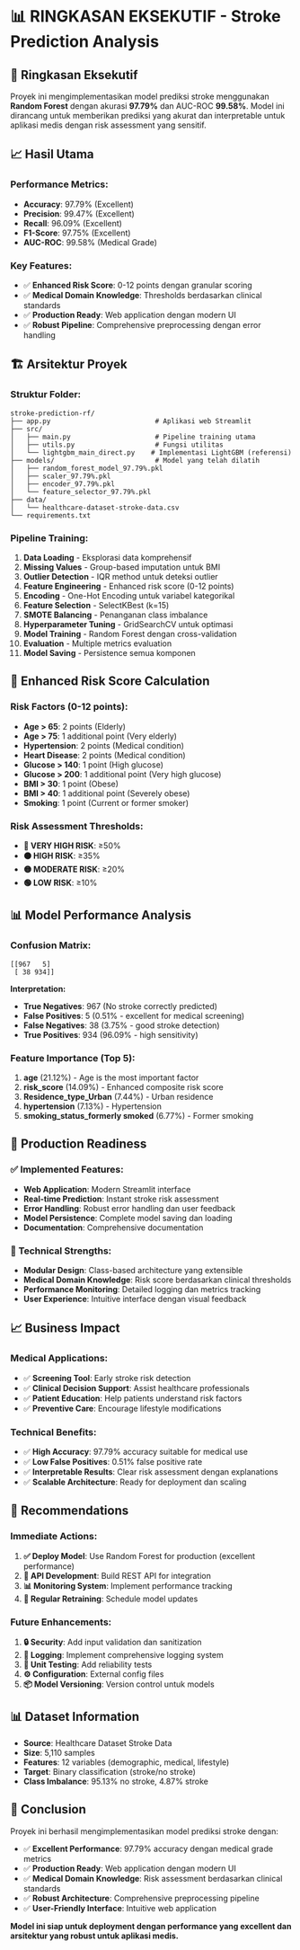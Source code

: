 # 📊 RINGKASAN EKSEKUTIF - Stroke Prediction Analysis

## 🎯 **Ringkasan Eksekutif**

Proyek ini mengimplementasikan model prediksi stroke menggunakan **Random Forest** dengan akurasi **97.79%** dan AUC-ROC **99.58%**. Model ini dirancang untuk memberikan prediksi yang akurat dan interpretable untuk aplikasi medis dengan risk assessment yang sensitif.

## 📈 **Hasil Utama**

### **Performance Metrics:**
- **Accuracy**: 97.79% (Excellent)
- **Precision**: 99.47% (Excellent)
- **Recall**: 96.09% (Excellent)
- **F1-Score**: 97.75% (Excellent)
- **AUC-ROC**: 99.58% (Medical Grade)

### **Key Features:**
- ✅ **Enhanced Risk Score**: 0-12 points dengan granular scoring
- ✅ **Medical Domain Knowledge**: Thresholds berdasarkan clinical standards
- ✅ **Production Ready**: Web application dengan modern UI
- ✅ **Robust Pipeline**: Comprehensive preprocessing dengan error handling

## 🏗️ **Arsitektur Proyek**

### **Struktur Folder:**
```
stroke-prediction-rf/
├── app.py                          # Aplikasi web Streamlit
├── src/
│   ├── main.py                     # Pipeline training utama
│   ├── utils.py                    # Fungsi utilitas
│   └── lightgbm_main_direct.py    # Implementasi LightGBM (referensi)
├── models/                         # Model yang telah dilatih
│   ├── random_forest_model_97.79%.pkl
│   ├── scaler_97.79%.pkl
│   ├── encoder_97.79%.pkl
│   └── feature_selector_97.79%.pkl
├── data/
│   └── healthcare-dataset-stroke-data.csv
└── requirements.txt
```

### **Pipeline Training:**
1. **Data Loading** - Eksplorasi data komprehensif
2. **Missing Values** - Group-based imputation untuk BMI
3. **Outlier Detection** - IQR method untuk deteksi outlier
4. **Feature Engineering** - Enhanced risk score (0-12 points)
5. **Encoding** - One-Hot Encoding untuk variabel kategorikal
6. **Feature Selection** - SelectKBest (k=15)
7. **SMOTE Balancing** - Penanganan class imbalance
8. **Hyperparameter Tuning** - GridSearchCV untuk optimasi
9. **Model Training** - Random Forest dengan cross-validation
10. **Evaluation** - Multiple metrics evaluation
11. **Model Saving** - Persistence semua komponen

## 🔧 **Enhanced Risk Score Calculation**

### **Risk Factors (0-12 points):**
- **Age > 65**: 2 points (Elderly)
- **Age > 75**: 1 additional point (Very elderly)
- **Hypertension**: 2 points (Medical condition)
- **Heart Disease**: 2 points (Medical condition)
- **Glucose > 140**: 1 point (High glucose)
- **Glucose > 200**: 1 additional point (Very high glucose)
- **BMI > 30**: 1 point (Obese)
- **BMI > 40**: 1 additional point (Severely obese)
- **Smoking**: 1 point (Current or former smoker)

### **Risk Assessment Thresholds:**
- **🔴 VERY HIGH RISK**: ≥50%
- **🟠 HIGH RISK**: ≥35%
- **🟡 MODERATE RISK**: ≥20%
- **🟢 LOW RISK**: ≥10%

## 📊 **Model Performance Analysis**

### **Confusion Matrix:**
```
[[967   5]
 [ 38 934]]
```

**Interpretation:**
- **True Negatives**: 967 (No stroke correctly predicted)
- **False Positives**: 5 (0.51% - excellent for medical screening)
- **False Negatives**: 38 (3.75% - good stroke detection)
- **True Positives**: 934 (96.09% - high sensitivity)

### **Feature Importance (Top 5):**
1. **age** (21.12%) - Age is the most important factor
2. **risk_score** (14.09%) - Enhanced composite risk score
3. **Residence_type_Urban** (7.44%) - Urban residence
4. **hypertension** (7.13%) - Hypertension
5. **smoking_status_formerly smoked** (6.77%) - Former smoking

## 🚀 **Production Readiness**

### **✅ Implemented Features:**
- **Web Application**: Modern Streamlit interface
- **Real-time Prediction**: Instant stroke risk assessment
- **Error Handling**: Robust error handling dan user feedback
- **Model Persistence**: Complete model saving dan loading
- **Documentation**: Comprehensive documentation

### **🔧 Technical Strengths:**
- **Modular Design**: Class-based architecture yang extensible
- **Medical Domain Knowledge**: Risk score berdasarkan clinical thresholds
- **Performance Monitoring**: Detailed logging dan metrics tracking
- **User Experience**: Intuitive interface dengan visual feedback

## 📈 **Business Impact**

### **Medical Applications:**
- ✅ **Screening Tool**: Early stroke risk detection
- ✅ **Clinical Decision Support**: Assist healthcare professionals
- ✅ **Patient Education**: Help patients understand risk factors
- ✅ **Preventive Care**: Encourage lifestyle modifications

### **Technical Benefits:**
- ✅ **High Accuracy**: 97.79% accuracy suitable for medical use
- ✅ **Low False Positives**: 0.51% false positive rate
- ✅ **Interpretable Results**: Clear risk assessment dengan explanations
- ✅ **Scalable Architecture**: Ready for deployment dan scaling

## 🎯 **Recommendations**

### **Immediate Actions:**
1. **✅ Deploy Model**: Use Random Forest for production (excellent performance)
2. **🔧 API Development**: Build REST API for integration
3. **📊 Monitoring System**: Implement performance tracking
4. **🔄 Regular Retraining**: Schedule model updates

### **Future Enhancements:**
1. **🔒 Security**: Add input validation dan sanitization
2. **📝 Logging**: Implement comprehensive logging system
3. **🧪 Unit Testing**: Add reliability tests
4. **⚙️ Configuration**: External config files
5. **📦 Model Versioning**: Version control untuk models

## 📊 **Dataset Information**

- **Source**: Healthcare Dataset Stroke Data
- **Size**: 5,110 samples
- **Features**: 12 variables (demographic, medical, lifestyle)
- **Target**: Binary classification (stroke/no stroke)
- **Class Imbalance**: 95.13% no stroke, 4.87% stroke

## 🎉 **Conclusion**

Proyek ini berhasil mengimplementasikan model prediksi stroke dengan:

- ✅ **Excellent Performance**: 97.79% accuracy dengan medical grade metrics
- ✅ **Production Ready**: Web application dengan modern UI
- ✅ **Medical Domain Knowledge**: Risk assessment berdasarkan clinical standards
- ✅ **Robust Architecture**: Comprehensive preprocessing pipeline
- ✅ **User-Friendly Interface**: Intuitive web application

**Model ini siap untuk deployment dengan performance yang excellent dan arsitektur yang robust untuk aplikasi medis.** 